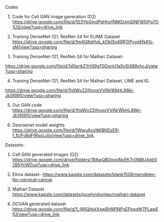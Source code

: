 Codes

1. Code for Cell GAN image generation (D2)
https://drive.google.com/file/d/1S3YbGmdPeHnvfNMSUmQlNFW5jPq7O1US/view?usp=drive_link

2. Training DenseNet-121, ResNet-34  for ELIMA Dataset
https://drive.google.com/file/d/1m4Q8gHvk_kObISxAlRFDPvvqEN41z-sM/view?usp=sharing

3. Training DenseNet-121, ResNet-34  for Malhari Dataset-

 https://drive.google.com/file/d/1d5prikZYrtS6gT0GonU1aSvSiX88xhcJ/view?usp=sharing

4.  Training DenseNet-121, ResNet-34  for Malhari Dataset, LIME and IG 

https://drive.google.com/file/d/1hdWv22iIhooxVViNrWbHL86kl-Jk5NW5/view?usp=sharing

5. Our GAN code
https://drive.google.com/file/d/1hdWv22iIhooxVViNrWbHL86kl-Jk5NW5/view?usp=sharing

6. Desnsenet model weights
https://drive.google.com/file/d/1WwuAxzNKBN5zER-f_fUFvBdFfRsoLolo/view?usp=drive_link

Datasets-

1. Cell GAN generated Images (D2)
https://drive.google.com/drive/folders/1BAwQBOoyqNxEK7c0NBU4gbS2B5YcWDuq?usp=drive_link

2. Elima dataset-
https://www.kaggle.com/datasets/blank1508/mendeley-lbc-cervical-cancer

3. Malhari Dataset
https://www.kaggle.com/datasets/jocelyndumlao/malhari-dataset

4. DCGAN  generated dataset 
https://drive.google.com/file/d/1_jWlQhkkXswBHM1NPyEPpsqW7PLawEfU/view?usp=drive_link
